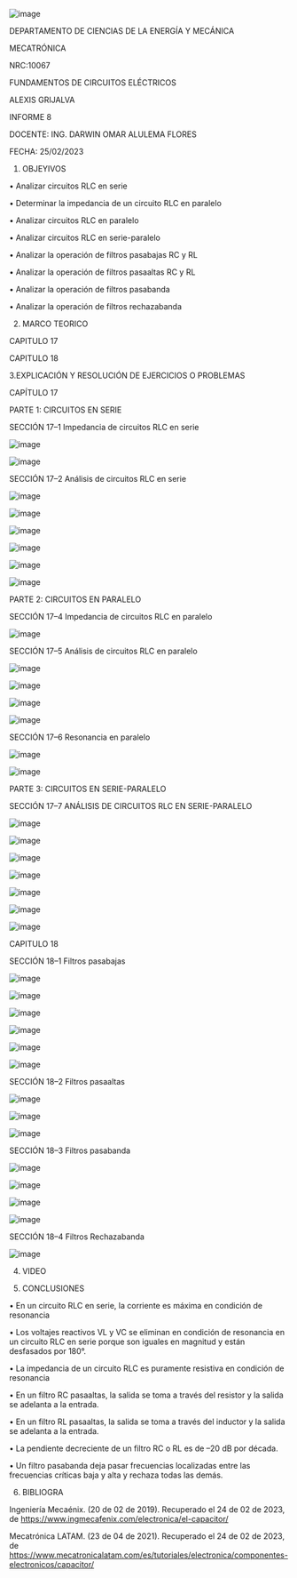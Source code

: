 ![image](https://user-images.githubusercontent.com/117738904/221204454-45b48c01-6477-4765-99e1-3f5971b0a6e0.png)

DEPARTAMENTO DE CIENCIAS DE LA ENERGÍA Y MECÁNICA

MECATRÓNICA

NRC:10067

FUNDAMENTOS DE CIRCUITOS ELÉCTRICOS

ALEXIS GRIJALVA

INFORME 8

DOCENTE: ING. DARWIN OMAR ALULEMA FLORES

FECHA: 25/02/2023

1. OBJEYIVOS

•	Analizar circuitos RLC en serie

•	Determinar la impedancia de un circuito RLC en paralelo  

•	Analizar circuitos RLC en paralelo

•	Analizar circuitos RLC en serie-paralelo

•	Analizar la operación de filtros pasabajas RC y RL  

•	Analizar la operación de filtros pasaaltas RC y RL 

•	Analizar la operación de filtros pasabanda 

•	Analizar la operación de filtros rechazabanda

2. MARCO TEORICO

CAPITULO  17

CAPITULO 18




3.EXPLICACIÓN Y RESOLUCIÓN DE EJERCICIOS O PROBLEMAS

CAPÍTULO 17



PARTE 1: CIRCUITOS EN SERIE

SECCIÓN 17–1 Impedancia de circuitos RLC en serie

![image](https://user-images.githubusercontent.com/117738904/221206922-d04df218-2152-4215-aac1-e351f7d31adb.png)

![image](https://user-images.githubusercontent.com/117738904/221207052-c3e3d2b8-2270-4f51-aadf-6183587a1a4c.png)


SECCIÓN 17–2   Análisis de circuitos RLC en serie 

![image](https://user-images.githubusercontent.com/117738904/221207280-3689ae16-2758-4381-9bf2-d4c298fc9642.png)

![image](https://user-images.githubusercontent.com/117738904/221207354-98bc34b9-621d-4a49-a269-0385601ff85a.png)

![image](https://user-images.githubusercontent.com/117738904/221207417-94db8d04-5d8b-4d80-8ee8-5b83c78efe21.png)


![image](https://user-images.githubusercontent.com/117738904/221207474-5cc323f7-e977-4e5c-8d4b-8dce04dded86.png)

![image](https://user-images.githubusercontent.com/117738904/221207546-01a451f1-cfcf-4abf-9f56-03cb8aded71c.png)

![image](https://user-images.githubusercontent.com/117738904/221207721-7252a764-a15e-4e03-b938-00c09f9059d2.png)

PARTE 2: CIRCUITOS EN PARALELO 

SECCIÓN 17–4 Impedancia de circuitos RLC en paralelo

![image](https://user-images.githubusercontent.com/117738904/221207801-9c92f543-bfbd-4bce-b19d-64540514e967.png)

SECCIÓN 17–5 Análisis de circuitos RLC en paralelo 

![image](https://user-images.githubusercontent.com/117738904/221208087-b0737114-2644-4885-9ede-5e6fd62c1c4f.png)

![image](https://user-images.githubusercontent.com/117738904/221208167-8a163159-dbf5-4f32-87f8-00b86134c4dd.png)

![image](https://user-images.githubusercontent.com/117738904/221208278-fdb04e9b-16ee-462c-8dd3-03da85408987.png)

![image](https://user-images.githubusercontent.com/117738904/221208320-a5a77e58-bdba-40d1-b8a6-b8f769ba2bc0.png)

SECCIÓN 17–6 Resonancia en paralelo

![image](https://user-images.githubusercontent.com/117738904/221208769-8a7e114d-2e1e-47f6-ba39-95ed841c27d7.png)

![image](https://user-images.githubusercontent.com/117738904/221208810-2cc9898d-9ac3-4013-94b3-ec2a178e1fc9.png)

PARTE 3: CIRCUITOS EN SERIE-PARALELO

 SECCIÓN 17–7 ANÁLISIS DE CIRCUITOS RLC EN SERIE-PARALELO
 
 ![image](https://user-images.githubusercontent.com/117738904/221209084-d72fbc67-c8ff-4bc6-9130-660f7ec71f2d.png)

![image](https://user-images.githubusercontent.com/117738904/221209126-2cd4dbf1-878f-43d2-b1d3-518fe3dfa3b1.png)

![image](https://user-images.githubusercontent.com/117738904/221209181-fd3a528d-662b-42e5-8ac5-ff499d639b37.png)

![image](https://user-images.githubusercontent.com/117738904/221209307-7eeddf42-b1ff-4045-bcc0-7e56a1ef1d9b.png)

![image](https://user-images.githubusercontent.com/117738904/221209365-6e68fc19-73eb-46af-8650-9328ae440082.png)

![image](https://user-images.githubusercontent.com/117738904/221209438-10dbb1c3-4b48-4cb6-a2b3-a9d33b8f8a99.png)

![image](https://user-images.githubusercontent.com/117738904/221209487-274ab375-ca6b-443d-b489-84924b78c0b2.png)

CAPITULO 18

SECCIÓN 18–1 Filtros pasabajas 

![image](https://user-images.githubusercontent.com/117738904/221209641-54b071ba-e1ff-4c99-a61a-56e263998db9.png)

![image](https://user-images.githubusercontent.com/117738904/221209673-c0ccd5a8-bdaa-42ed-a636-6a491132f27b.png)

![image](https://user-images.githubusercontent.com/117738904/221209937-f64a0014-2765-456e-9f49-bd3bbe4516ec.png)

![image](https://user-images.githubusercontent.com/117738904/221209980-60e5bca2-78db-4309-bd15-55295f950635.png)

![image](https://user-images.githubusercontent.com/117738904/221210027-5a69e8a9-62db-45a0-8e9f-36d5d7ee15fd.png)

![image](https://user-images.githubusercontent.com/117738904/221210130-d36a4b11-a4dc-4aa6-bec8-9af9a9f44507.png)

SECCIÓN 18–2 Filtros pasaaltas 

![image](https://user-images.githubusercontent.com/117738904/221210403-6d686a25-bca1-4ca2-a6e3-fe0137375d1c.png)

![image](https://user-images.githubusercontent.com/117738904/221210433-0e71a8fc-3e28-4e0b-9c2a-b134019d4df2.png)

![image](https://user-images.githubusercontent.com/117738904/221210488-234b3286-5029-42f7-b7c9-975902f9459b.png)

SECCIÓN 18–3 Filtros pasabanda 

![image](https://user-images.githubusercontent.com/117738904/221210613-afa51c0a-b3da-4224-af3d-75e80f5b804c.png)

![image](https://user-images.githubusercontent.com/117738904/221210813-7f1b98c8-b567-4173-a276-c65ae93a5317.png)

![image](https://user-images.githubusercontent.com/117738904/221210896-889182a9-d153-406e-b769-158340cfac93.png)

![image](https://user-images.githubusercontent.com/117738904/221211021-2349f1c9-8217-4ad4-8d43-0b137e5fd778.png)

SECCIÓN 18–4 Filtros Rechazabanda

![image](https://user-images.githubusercontent.com/117738904/221211279-2f7f8d42-56e4-4e85-a6c3-98e929e8b38b.png)

4. VIDEO

5. CONCLUSIONES

•	En un circuito RLC en serie, la corriente es máxima en condición de resonancia

•	Los voltajes reactivos VL y VC se eliminan en condición de resonancia en un circuito RLC en serie porque son iguales en magnitud y están desfasados por 180°.

•	La impedancia de un circuito RLC es puramente resistiva en condición de resonancia

•	En un filtro RC pasaaltas, la salida se toma a través del resistor y la salida se adelanta a la entrada.  

•	En un filtro RL pasaaltas, la salida se toma a través del inductor y la salida se adelanta a la entrada. 

•	La pendiente decreciente de un filtro RC o RL es de –20 dB por década. 

•	Un filtro pasabanda deja pasar frecuencias localizadas entre las frecuencias críticas baja y alta y rechaza todas las demás.  


6.  BIBLIOGRA

Ingeniería Mecaénix. (20 de 02 de 2019). Recuperado el 24 de 02 de 2023, de https://www.ingmecafenix.com/electronica/el-capacitor/

Mecatrónica LATAM. (23 de 04 de 2021). Recuperado el 24 de 02 de 2023, de https://www.mecatronicalatam.com/es/tutoriales/electronica/componentes-electronicos/capacitor/







